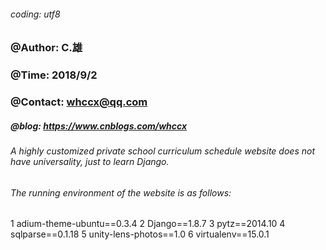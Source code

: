 ###### coding: utf8

### @Author: C.雄                                                               
### @Time: 2018/9/2                                   
### @Contact: whccx@qq.com
##### @blog: https://www.cnblogs.com/whccx

###### A highly customized private school curriculum schedule website does not have universality, just to learn Django.
###### The running environment of the website is as follows:

1 adium-theme-ubuntu==0.3.4
2 Django==1.8.7
3 pytz==2014.10
4 sqlparse==0.1.18
5 unity-lens-photos==1.0
6 virtualenv==15.0.1

